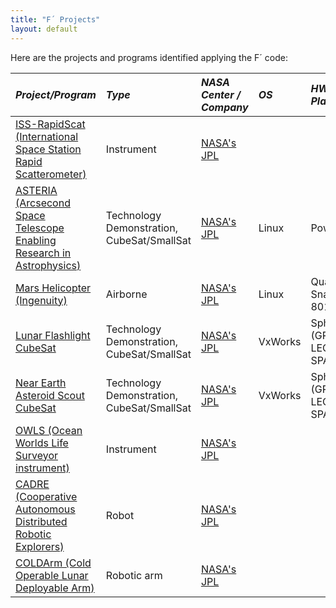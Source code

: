 ```yaml
---
title: "F´ Projects"
layout: default
---
```


Here are the projects and programs identified applying the F´ code:


|**_Project/Program_**| **_Type_** | **_NASA Center / Company_** | **_OS_** | **_HW Platform_** | **_Launch Date_**| **_End of Mission_** | **_Note_**| 
|:---|:---|:---|:---|:---|:---|:---|:---| 
| [ISS-RapidScat (International Space Station Rapid Scatterometer)]((https://www.jpl.nasa.gov/missions/international-space-station-rapid-scatterometer-iss-rapidscat)) | Instrument | [NASA's JPL](https://www.jpl.nasa.gov/) |  |  |  Sep. 21, 2014 | Nov. 18, 2018 | Target: Earth |
| [ASTERIA (Arcsecond Space Telescope Enabling Research in Astrophysics)](https://www.jpl.nasa.gov/missions/arcsecond-space-telescope-enabling-research-in-astrophysics-asteria) | Technology Demonstration, CubeSat/SmallSat | [NASA's JPL](https://www.jpl.nasa.gov/) | Linux | PowerPC | Aug. 14, 2017 | End of Feb. 2020 | Target: Exoplanets |
| [Mars Helicopter (Ingenuity)](https://mars.nasa.gov/technology/helicopter/) | Airborne | [NASA's JPL](https://www.jpl.nasa.gov/) | Linux | Qualcomm’s Snapdragon 801 | Jul. 30, 2020 | Ongoing | Target: Mars |
| [Lunar Flashlight CubeSat](https://www.jpl.nasa.gov/missions/lunar-flashlight) | Technology Demonstration, CubeSat/SmallSat | [NASA's JPL](https://www.jpl.nasa.gov/) | VxWorks | Sphinx (GR712 - LEON3FT SPARC) | Dec. 11, 2022 |Ongoing | Target: Moon |
| [Near Earth Asteroid Scout CubeSat](https://www.jpl.nasa.gov/missions/near-earth-asteroid-scout-neascout) | Technology Demonstration, CubeSat/SmallSat | [NASA's JPL](https://www.jpl.nasa.gov/) | VxWorks | Sphinx (GR712 - LEON3FT SPARC) | Nov. 16, 2022 | Ongoing | Target: Asteroids and Comets |
| [OWLS (Ocean Worlds Life Surveyor instrument)](https://ml.jpl.nasa.gov/projects/owls/owls.html) | Instrument | [NASA's JPL](https://www.jpl.nasa.gov/) |  |  |  |  |  |
| [CADRE (Cooperative Autonomous Distributed Robotic Explorers)](https://www.nasa.gov/directorates/spacetech/game_changing_development/projects/CADRE) | Robot | [NASA's JPL](https://www.jpl.nasa.gov/) |  |  |  |  |  |
| [COLDArm (Cold Operable Lunar Deployable Arm)]((https://www.nasa.gov/feature/cold-operable-lunar-deployable-arm-coldarm/)) | Robotic arm | [NASA's JPL](https://www.jpl.nasa.gov/) |  |  |  |  |  |
